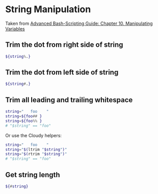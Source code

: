 <!--
id: strings
tags: bash
-->

# String Manipulation

Taken from [Advanced Bash-Scripting Guide: Chapter 10. Manipulating Variables](https://www.tldp.org/LDP/abs/html/string-manipulation.html)

## Trim the dot from right side of string

```bash
${string%.}
```
    
## Trim the dot from left side of string

```bash
${string#.}
```

## Trim all leading and trailing whitespace

```bash
string="   foo    "
string=${foo## }
string=${foo%% }
# "$string" == "foo"
```    

Or use the Cloudy helpers:

```bash
string="   foo    "
string="$(ltrim "$string")"
string="$(rtrim "$string")"
# "$string" == "foo"
```

## Get string length

```bash
${#string}
```
